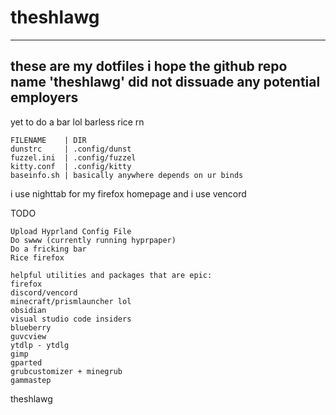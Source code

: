 # theshlawg
____
## these are my dotfiles i hope the github repo name 'theshlawg' did not dissuade any potential employers

yet to do a bar lol barless rice rn

```
FILENAME    | DIR
dunstrc     | .config/dunst
fuzzel.ini  | .config/fuzzel
kitty.conf  | .config/kitty
baseinfo.sh | basically anywhere depends on ur binds
```
i use nighttab for my firefox homepage
and i use vencord 

TODO
```
Upload Hyprland Config File
Do swww (currently running hyprpaper)
Do a fricking bar
Rice firefox
```
```
helpful utilities and packages that are epic:
firefox
discord/vencord
minecraft/prismlauncher lol
obsidian
visual studio code insiders
blueberry
guvcview
ytdlp - ytdlg
gimp
gparted
grubcustomizer + minegrub
gammastep
```
theshlawg
